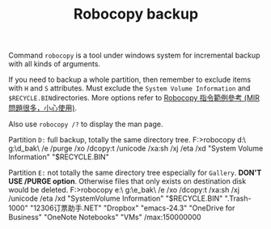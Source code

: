﻿---
layout: post
title: Robocopy backup
---

Command `robocopy` is a tool under windows system for incremental backup with all kinds of arguments.

If you need to backup a whole partition, then remember to exclude items with `H` and `S` attributes. Must exclude the `System Volume Information` and `$RECYCLE.BIN`directories. More options refer to [Robocopy 指令範例參考 (MIR問題很多，小心使用)](http://basuya.blogspot.tw/2009/12/robocopy.html).

Also use `robocopy /?` to display the man page.

Partition `D:` full backup, totally the same directory tree.
F:\>robocopy d:\ g:\d_bak\ /e /purge /xo /dcopy:t /unicode /xa:sh /xj /eta /xd "System Volume Information" "$RECYCLE.BIN"

Partition `E:` not totally the same directory tree especially for `Gallery`. **DON'T USE /PURGE option**. Otherwise files that only exists on destination disk would be deleted.
F:\>robocopy e:\ g:\e_bak\ /e /xo /dcopy:t /xa:sh /xj /unicode /eta /xd "SystemVolume Information" "$RECYCLE.BIN" ".Trash-1000" "12306订票助手.NET" "Dropbox" "emacs-24.3" "OneDrive for Business" "OneNote Notebooks" "VMs" /max:150000000

